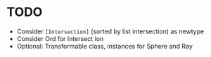 # TODO

* Consider `[Intersection]` (sorted by list intersection) as newtype
* Consider Ord for Intersect
ion
* Optional: Transformable class, instances for Sphere and Ray
